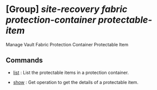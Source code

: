 # [Group] _site-recovery fabric protection-container protectable-item_

Manage Vault Fabric Protection Container Protectable Item

## Commands

- [list](/Commands/site-recovery/fabric/protection-container/protectable-item/_list.md)
: List the protectable items in a protection container.

- [show](/Commands/site-recovery/fabric/protection-container/protectable-item/_show.md)
: Get operation to get the details of a protectable item.
